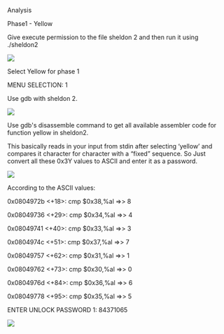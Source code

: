 Analysis

Phase1 - Yellow

Give execute permission to the file sheldon 2 and then run it using ./sheldon2

![](https://user-images.githubusercontent.com/43363015/77846516-5158c900-71d4-11ea-884b-d5edc620358a.PNG)

Select Yellow for phase 1

MENU SELECTION: 1

Use gdb with sheldon 2.

![](https://user-images.githubusercontent.com/43363015/77846552-7d744a00-71d4-11ea-8cf2-c61a11a61935.PNG)

Use gdb's disassemble command to get all available assembler code for function yellow in sheldon2.

This basically reads in your input from stdin after selecting ‘yellow’ and compares it character for character with a “fixed” sequence. So Just convert all these 0x3Y values to ASCII and enter it as a password.

![](https://user-images.githubusercontent.com/43363015/77846560-8238fe00-71d4-11ea-91b4-aa09c735bb93.PNG)

According to the ASCII values: 

  0x0804972b <+18>:    cmp    $0x38,%al   =>>  8
  
  0x08049736 <+29>:    cmp    $0x34,%al   =>>  4
  
  0x08049741 <+40>:    cmp    $0x33,%al   =>>  3
  
  0x0804974c <+51>:    cmp    $0x37,%al   =>>  7
  
  0x08049757 <+62>:    cmp    $0x31,%al   =>>  1
  
  0x08049762 <+73>:    cmp    $0x30,%al   =>>  0
   
  0x0804976d <+84>:    cmp    $0x36,%al   =>>  6
  
  0x08049778 <+95>:    cmp    $0x35,%al   =>>  5
  
  ENTER UNLOCK PASSWORD 1: 84371065

![](https://user-images.githubusercontent.com/43363015/77846565-8e24c000-71d4-11ea-8e0f-8bbe89399189.PNG)

